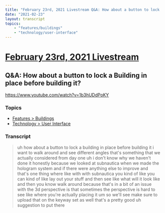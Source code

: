 ```yaml
---
title: "February 23rd, 2021 Livestream Q&A: How about a button to lock a Building in place before building it?"
date: "2021-02-23"
layout: transcript
topics:
    - "features/buildings"
    - "technology/user-interface"
---
```

# [February 23rd, 2021 Livestream](../2021-02-23.md)
## Q&A: How about a button to lock a Building in place before building it?
https://www.youtube.com/watch?v=1b3hUDdPoKY

### Topics
* [Features > Buildings](../topics/features/buildings.md)
* [Technology > User Interface](../topics/technology/user-interface.md)

### Transcript

> uh how about a button to lock a building in place before building it i want to walk around and see different angles that's something that we actually considered from day one uh i don't know why we haven't done it honestly because we looked at subnautica when we made the hologram system and if there were anything else to improve and that's one thing where like with with subnautica you kind of like you can kind of like lay out your stuff and then see like what will it look like and then you know walk around because that's in a bit of an issue with the 3d perspective is that sometimes the perspective is hard to see like where you're actually placing it um so we'll see make sure to upload that on the keyway set as well that's a pretty good uh suggestion to put there
